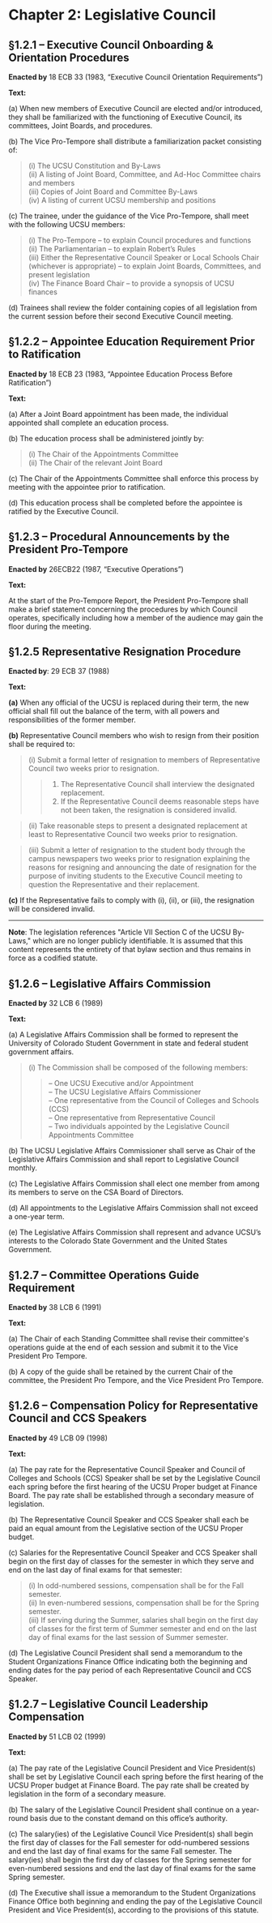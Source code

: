 # Chapter 2: Legislative Council

## §1.2.1 – Executive Council Onboarding & Orientation Procedures

**Enacted by** 18 ECB 33 (1983, “Executive Council Orientation Requirements”)

**Text:**

(a) When new members of Executive Council are elected and/or introduced, they shall be familiarized with the functioning of Executive Council, its committees, Joint Boards, and procedures.

(b) The Vice Pro-Tempore shall distribute a familiarization packet consisting of:
   > (i) The UCSU Constitution and By-Laws  
   > (ii) A listing of Joint Board, Committee, and Ad-Hoc Committee chairs and members  
   > (iii) Copies of Joint Board and Committee By-Laws  
   > (iv) A listing of current UCSU membership and positions

(c) The trainee, under the guidance of the Vice Pro-Tempore, shall meet with the following UCSU members:  
   > (i) The Pro-Tempore – to explain Council procedures and functions  
   > (ii) The Parliamentarian – to explain Robert’s Rules  
   > (iii) Either the Representative Council Speaker or Local Schools Chair (whichever is appropriate) – to explain Joint Boards, Committees, and present legislation  
   > (iv) The Finance Board Chair – to provide a synopsis of UCSU finances

(d) Trainees shall review the folder containing copies of all legislation from the current session before their second Executive Council meeting.

## §1.2.2 – Appointee Education Requirement Prior to Ratification

**Enacted by** 18 ECB 23 (1983, “Appointee Education Process Before Ratification”)

**Text:**

(a) After a Joint Board appointment has been made, the individual appointed shall complete an education process.

(b) The education process shall be administered jointly by:  
> (i) The Chair of the Appointments Committee  
> (ii) The Chair of the relevant Joint Board

(c) The Chair of the Appointments Committee shall enforce this process by meeting with the appointee prior to ratification.

(d) This education process shall be completed before the appointee is ratified by the Executive Council.

## §1.2.3 – Procedural Announcements by the President Pro-Tempore

**Enacted by** 26ECB22 (1987, “Executive Operations”)

**Text:**

At the start of the Pro-Tempore Report, the President Pro-Tempore shall make a brief statement concerning the procedures by which Council operates, specifically including how a member of the audience may gain the floor during the meeting.


## §1.2.5 Representative Resignation Procedure

**Enacted by**: 29 ECB 37 (1988)  

**Text:**

**(a)** When any official of the UCSU is replaced during their term, the new official shall fill out the balance of the term, with all powers and responsibilities of the former member.

**(b)** Representative Council members who wish to resign from their position shall be required to:

> (i) Submit a formal letter of resignation to members of Representative Council two weeks prior to resignation.
> 
> > 1. The Representative Council shall interview the designated replacement.
> > 2. If the Representative Council deems reasonable steps have not been taken, the resignation is considered invalid.

> (ii) Take reasonable steps to present a designated replacement at least to Representative Council two weeks prior to resignation.

> (iii) Submit a letter of resignation to the student body through the campus newspapers two weeks prior to resignation explaining the reasons for resigning and announcing the date of resignation for the purpose of inviting students to the Executive Council meeting to question the Representative and their replacement.

**(c)** If the Representative fails to comply with (i), (ii), or (iii), the resignation will be considered invalid.

---

**Note**: The legislation references "Article VII Section C of the UCSU By-Laws," which are no longer publicly identifiable. It is assumed that this content represents the entirety of that bylaw section and thus remains in force as a codified statute.

## §1.2.6 – Legislative Affairs Commission

**Enacted by** 32 LCB 6 (1989)

**Text:**

(a) A Legislative Affairs Commission shall be formed to represent the University of Colorado Student Government in state and federal student government affairs.

> (i) The Commission shall be composed of the following members:  
> > – One UCSU Executive and/or Appointment  
> > – The UCSU Legislative Affairs Commissioner  
> > – One representative from the Council of Colleges and Schools (CCS)  
> > – One representative from Representative Council  
> > – Two individuals appointed by the Legislative Council Appointments Committee  

(b) The UCSU Legislative Affairs Commissioner shall serve as Chair of the Legislative Affairs Commission and shall report to Legislative Council monthly.

(c) The Legislative Affairs Commission shall elect one member from among its members to serve on the CSA Board of Directors.

(d) All appointments to the Legislative Affairs Commission shall not exceed a one-year term.

(e) The Legislative Affairs Commission shall represent and advance UCSU’s interests to the Colorado State Government and the United States Government.

## §1.2.7 – Committee Operations Guide Requirement

**Enacted by** 38 LCB 6 (1991)

**Text:**

(a) The Chair of each Standing Committee shall revise their committee's operations guide at the end of each session and submit it to the Vice President Pro Tempore.

(b) A copy of the guide shall be retained by the current Chair of the committee, the President Pro Tempore, and the Vice President Pro Tempore.

## §1.2.6 – Compensation Policy for Representative Council and CCS Speakers

**Enacted by** 49 LCB 09 (1998)

**Text:**

(a) The pay rate for the Representative Council Speaker and Council of Colleges and Schools (CCS) Speaker shall be set by the Legislative Council each spring before the first hearing of the UCSU Proper budget at Finance Board. The pay rate shall be established through a secondary measure of legislation.

(b) The Representative Council Speaker and CCS Speaker shall each be paid an equal amount from the Legislative section of the UCSU Proper budget.

(c) Salaries for the Representative Council Speaker and CCS Speaker shall begin on the first day of classes for the semester in which they serve and end on the last day of final exams for that semester:
> (i) In odd-numbered sessions, compensation shall be for the Fall semester.  
> (ii) In even-numbered sessions, compensation shall be for the Spring semester.  
> (iii) If serving during the Summer, salaries shall begin on the first day of classes for the first term of Summer semester and end on the last day of final exams for the last session of Summer semester.

(d) The Legislative Council President shall send a memorandum to the Student Organizations Finance Office indicating both the beginning and ending dates for the pay period of each Representative Council and CCS Speaker.

## §1.2.7 – Legislative Council Leadership Compensation

**Enacted by** 51 LCB 02 (1999)

**Text:**

(a) The pay rate of the Legislative Council President and Vice President(s) shall be set by Legislative Council each spring before the first hearing of the UCSU Proper budget at Finance Board. The pay rate shall be created by legislation in the form of a secondary measure.

(b) The salary of the Legislative Council President shall continue on a year-round basis due to the constant demand on this office’s authority.

(c) The salary(ies) of the Legislative Council Vice President(s) shall begin the first day of classes for the Fall semester for odd-numbered sessions and end the last day of final exams for the same Fall semester. The salary(ies) shall begin the first day of classes for the Spring semester for even-numbered sessions and end the last day of final exams for the same Spring semester.

(d) The Executive shall issue a memorandum to the Student Organizations Finance Office both beginning and ending the pay of the Legislative Council President and Vice President(s), according to the provisions of this statute.
